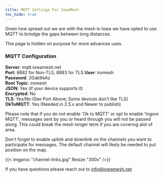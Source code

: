 ```yaml
---
title: MQTT Settings For IowaMesh
toc_hide: true
---
```


Given how spread out we are with the mesh in Iowa we have opted to use MQTT to brindge the gaps between long distances. 

This page is hidden on purpose for more advances uses.

### MQTT Configuration


**Server**: mqtt.iowamesh.net  
    **Port**: 8882 for Non-TLS, 8883 for TLS
**User**: iromesh  
**Password**: 2Gab9eAz  
**Root Topic**: iromesh  
**JSON**: Yes (if your device supports it)  
**Encrypted**: No  
**TLS**: Yes/No (See Port Above; Some devices don't like TLS)  
**OkToMQTT**: Yes (Needed in 2.5.x and Newer to publish)


Please note that if you do not enable 'Ok to MQTT' or opt to enable 'Ingore MQTT', messages sent by you or heard through you will not be passed along. This could break the mesh longer term if you are covering alot of area.

Don't forget to enable uplink and downlink on the channels you want to participate for messages. The default channel will likely be needed to put position on the map.

{{< imgproc "channel-links.jpg" Resize "300x" />}}

If you have questions please reach out to info@iowamesh.net